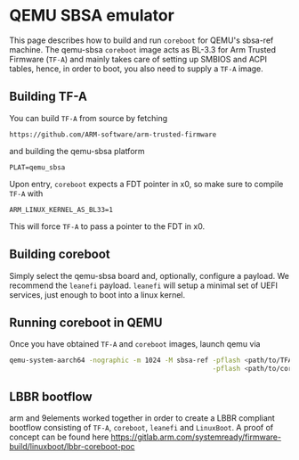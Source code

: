 # QEMU SBSA emulator
This page describes how to build and run ```coreboot``` for QEMU's sbsa-ref machine.
The qemu-sbsa ```coreboot``` image acts as BL-3.3 for Arm Trusted Firmware (```TF-A```) and
mainly takes care of setting up SMBIOS and ACPI tables, hence, in order to boot,
you also need to supply a ```TF-A``` image.

## Building TF-A

You can build ```TF-A``` from source by fetching
```
https://github.com/ARM-software/arm-trusted-firmware
```
and building the qemu-sbsa platform
```
PLAT=qemu_sbsa
```
Upon entry, ```coreboot``` expects a FDT pointer in x0, so make sure to compile ```TF-A``` with
```
ARM_LINUX_KERNEL_AS_BL33=1
```
This will force ```TF-A``` to pass a pointer to the FDT in x0.

## Building coreboot

Simply select the qemu-sbsa board and, optionally, configure a payload. We recommend
the ```leanefi``` payload. ```leanefi``` will setup a minimal set of UEFI services, just enough
to boot into a linux kernel.

## Running coreboot in QEMU

Once you have obtained ```TF-A``` and ```coreboot``` images, launch qemu via

```bash
qemu-system-aarch64 -nographic -m 1024 -M sbsa-ref -pflash <path/to/TFA.fd> \
                                                   -pflash <path/to/coreboot.rom>
```

## LBBR bootflow

arm and 9elements worked together in order to create a LBBR compliant bootflow
consisting of ```TF-A```, ```coreboot```, ```leanefi``` and ```LinuxBoot```. A proof of concept
can be found here https://gitlab.arm.com/systemready/firmware-build/linuxboot/lbbr-coreboot-poc
